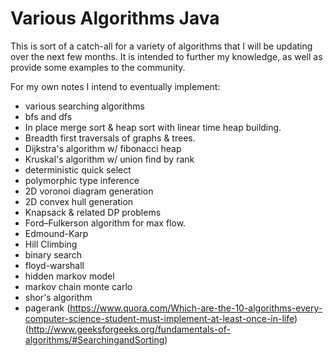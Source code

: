 # Various Algorithms Java

This is sort of a catch-all for a variety of algorithms that I will be updating over the next few months.  It is intended to further my knowledge, as well as provide some examples to the community.


For my own notes I intend to eventually implement:
- various searching algorithms
- bfs and dfs
- In place merge sort & heap sort with linear time heap building.
- Breadth first traversals of graphs & trees. 
- Dijkstra's algorithm w/ fibonacci heap
- Kruskal's algorithm w/ union find by rank
- deterministic quick select
- polymorphic type inference
- 2D voronoi diagram generation
- 2D convex hull generation
- Knapsack & related DP problems
- Ford–Fulkerson algorithm for max flow.
- Edmound-Karp
- Hill Climbing
- binary search
- floyd-warshall
- hidden markov model
- markov chain monte carlo
- shor's algorithm
- pagerank
(https://www.quora.com/Which-are-the-10-algorithms-every-computer-science-student-must-implement-at-least-once-in-life)
(http://www.geeksforgeeks.org/fundamentals-of-algorithms/#SearchingandSorting)

